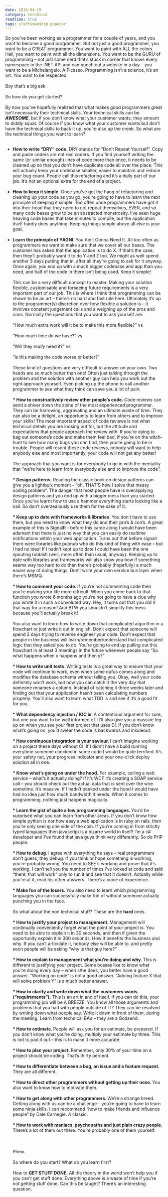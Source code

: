 ```yaml
---
date: 2015-04-19
category: technical
readtime: true
tags: craftsmanship popular
---
```

So you’ve been working as a programmer for a couple of years, and you want to become a good programmer. But not just a good programmer, you want to be a GREAT programmer. You want to paint with ALL the colors. Hell, you want to paint with all the dimensions. You want to be the GURU of programming – not just some nerd that’s stuck in corner that knows every namespace in the .NET API and can punch out a website in a day – you want to be a Michelangelo. A Picasso. Programming isn’t a science, it’s an art. You want to be respected.
<br /><br />
Boy that’s a big ask.
<br /><br />
So how do you get started?
<br /><br />
By now you’ve hopefully realized that what makes good programmers great isn’t necessarily their technical skills. Your technical skills can be <b><i>AWESOME</i></b>, but if you don’t know what your customer wants, they amount to diddly squat. Of course if you know what your customer wants but don’t have the technical skills to back it up, you’re also up the creek. So what are the technical things you want to learn?
<br /><br />
* <b>How to write “DRY” code.</b> DRY stands for “Don’t Repeat Yourself”. Copy and paste coders are not real coders. If you find yourself writing the same (or similar enough) lines of code more than once, it needs to be cleaned up so that you don’t have duplicate code all over the place. This will actually keep your codebase smaller, easier to maintain and reduce your bug count. People call this refactoring and it’s a daily part of our job. It’s not an optional extra for the end of a project.
<br /><br />
* <b>How to keep it simple.</b> Once you’ve got the hang of refactoring and cleaning up your code as you go, you’re going to have to learn the next principle of keeping it simple. Too often once programmers have got it into their head that they need to not repeat themselves, EVER, and so many code bases grow to be an abstracted monstrosity. I’ve seen huge heaving code bases that take minutes to compile, but the application itself hardly does anything. Keeping things simple above all else is your goal.
<br /><br />
* <b>Learn the principle of YAGNI. </b> You Ain’t Gonna Need It. All too often as programmers we want to make sure that we cover all our bases. The customer has asked that the application is to do X. If that’s the case, then they’ll probably want it to do Y and Z too. We might as well spend another 3 days putting that in, after all they’re going to ask for it anyway. Once again, you end up with a much bigger codebase and app than you need, and half of the code in there isn’t being used. Keep it simple!
<br /><br />
This can be a very difficult concept to master. Making your solution flexible, customisable and forseeing future requirements is a very important part of our job. This is where I think that programming can be shown to be an art – there’s no hard and fast rule here. Ultimately it’s up to the programmer(s) discretion over how flexible a solution is – it involves constant judgement calls and a weighing up of the pros and cons. Normally the questions that you want to ask yourself are:
<br /><br />
“How much extra work will it be to make this more flexible?” vs
<br /><br />
“How much time do we have?” vs
<br /><br />
“Will they <i>really</i> need it?” vs
<br /><br />
“is this making the code worse or better?”
<br /><br />
These kind of questions are very difficult to answer on your own. Two heads are so much better than one! Often just talking through the problem and the solution with another guy can help you work out the right approach yourself. Even picking up the phone to call another programmer to see what they think can save you a lot of pain.
<br /><br />
<b>* How to constructively review other people’s code. </b>Code reviews can send a shiver down the spine of the most experienced programmer. They can be harrowing, aggravating and an ultimate waste of time. They can also be a delight, an opportunity to learn from others and to improve your skills! The most important aspect of code reviews is not what technical details you are looking out for, but the attitude and expectations that people approach the review with. If you’re dying to bag out someone’s code and make them feel bad, if you’re on the witch-hunt to see how many bugs you can find, then you’re going to be in trouble. People will resent these code reviews, nobody will want to help anybody else and most importantly, your code will not get any better!
<br /><br />
The approach that you want is for everybody to go in with the mentality that “we’re here to learn from everybody else and to improve the code”.
<br /><br />
<b>* Design patterns.</b> Reading the classic book on design patterns can give you a lightbulk moment – “oh, THAT’S how I solve that messy coding problem”. The danger that most people have is overapplying design patterns and you end up with a bigger mess than you started. Once you’ve learnt how to use a hammer everything starts looking like a nail. So don’t overzealously use them for the sake of it.
<br /><br />
<b>* Keep up to date with frameworks & libraries. </b>You don’t have to use them, but you need to know what they do and their pro’s & con’s. A great example of this is SignalR - before this came along I would have been adamant that there is just no way that you can easily do realtime notifications within your web application. Turns out that before signalr there were libraries like pubnub who do this kind of thing with ease – but I had no idea! If I hadn’t kept up to date I could have been the one spouting rubbish (well, more often than usual, anyway). Keeping up to date with libraries and frameworks will also show you how if something seems way too hard to do then there’s probably (hopefully) a much easier way of doing things. Don’t write your own service bus layer when there’s MSMQ.
<br /><br />
<b>* How to comment your code. </b>If you’re not commenting code then you’re making your life more difficult. When you come back to that function you wrote 6 months ago you’re not going to have a clue why you wrote it in such a convoluted way. Hey, it turns out that you did it that way for a reason! And BTW you shouldn’t simplify this mess because you’ll actually break it!
<br /><br />
You also want to learn how to write down that complicated algorithm in a flowchart or just write it out in english. Don’t expect that someone will spend 2 days trying to reverse engineer your code. Don’t expect that people in the business will learn/remember/understand that complicated logic that they asked you to do. You’re going to end up pulling out this flowchart in at least 3 meetings in the future whenever people say “So what happens when x happens and then y?”
<br /><br />
<b>* How to write unit tests. </b>Writing tests is a great way to ensure that your code will continue to work, even when some dufus comes along and modifies the database schema without telling you. Okay, well your code definitely won’t work, but now you can catch it the very day that someone renames a column. Instead of catching it three weeks later and finding out that your application hasn’t been calculating numbers properly. You’ll also want to learn what TDD is and see if it’s a good fit for you.
<br /><br />
<b>* What dependency injection / IOC is. </b>A contentious argument for sure, but one you want to be well informed of. It’ll also give you a massive leg-up on when you see your first project that uses DI. If you don’t know what’s going on, you’d swear the code is backwards and insideout.
<br /><br />
<b>* How continuous integration is your saviour. </b>I can’t imagine working on a project these days without CI. If I didn’t have a build running everytime someone checked in some code I would be quite terrified. It’s your safety net, your progress indicator and your one-click deploy solution all in one.
<br /><br />
<b>* Know what’s going on under the hood.</b> For example, calling a web service – what’s it actually doing? If it’s WCF it’s creating a SOAP service call – you should check out the actual data that is sent over the wire sometime. It’s massive. If I hadn’t peeked under the hood I would have had no idea just how much bandwidth it needs. When it comes to programming, nothing just happens magically.
<br /><br />
<b>* Learn the gist of quite a few programming languages. </b>You’d be surprised what you can learn from other areas. If you don’t know how simple python is nor how easy a web application is in ruby on rails, then you’re only seeing one side of the coin. If you’re coming in from strictly typed languages then javascript is a bizarre world in itself! I’m a c# developer and I’ve found that java guys think very differently. So do PHP people.
<br /><br />
<b>* How to debug. </b>I agree with everything he says – real programmers don’t guess, they debug. If you think or hope something is working, you’re probably wrong. You need to SEE it working and prove that it’s working. I can’t tell you the number of times I’ve looked at code and said “there, that will work” only to run it and see that it doesn’t. Actually while you’re at it, read his other answers. There’s a voice of experience.
<br /><br />
<b>* Make fun of the losers. </b>You also need to learn which programming languages you can successfully make fun of without someone actually punching you in the face.
<br /><br />
So what about the non technical stuff? These are the <b>hard</b> ones.
<br /><br />
<b>* How to justify your project to management. </b>Management will continually conveniently forget what the point of your project is. You need to be able to explain it in 30 seconds, and then if given the opportunity explain it in 360 seconds. How it benefits the business and why. If you can’t articulate it, nobody else will be able to, and pretty soon people will be asking “why is that guy here?”
<br /><br />
<b>* How to explain to management what you’re doing and why. </b>This is different to justifying your project. Some bosses like to know what you’re doing every day – when s/he does, you better have a good answer. “Working on code” is not a good answer. “Adding feature X that will solve problem Y” is a much better answer.
<br /><br />
<b>* How to clarify and write down what the customers wants (“requirements”).</b> This is an art in and of itself. If you can do this, your programming job will be A BREEZE. You know all those arguments and problems that you had with people outside of IT? They can be resolved by writing down what people say. Write it down in front of them, during the meeting. Learn from technical BA’s – they are a Godsend.
<br /><br />
<b>* How to estimate. </b>People will ask you for an estimate, be prepared. If you don’t know what you’re doing, multiply your estimate by three.  This is not to pad it out – this is to make it more accurate.
<br /><br />
<b>* How to plan your project. </b>Remember, only 30% of your time on a project should be coding. That’s thirty percent.
<br /><br />
<b>* How to differentiate between a bug, an issue and a feature request. </b>They are all different.
<br /><br />
<b>* How to direct other programmers without getting up their nose. </b>You also want to know how to motivate them.
<br /><br />
<b>* How to get along with other programmers. </b>We’re a strange breed. Getting along with us can be a challenge – you’re going to have to learn some ninja skills. I can recommend “how to make friends and influence people” by Dale Carnegie. A classic.
<br /><br />
<b>* How to work with maniacs, psychopaths and just plain crazy people. </b>There’s a lot of them out there. You’re probably one of them yourself.
<br /><br />
<br /><br />
Phew.
<br /><br />
So where do you start? What do you learn first?
<br /><br />
How to <b>GET STUFF DONE.</b> All the theory in the world won’t help you if you can’t get stuff done. Everything above is a waste of time if you’re not getting stuff done. Can this be taught? There’s an interesting question.